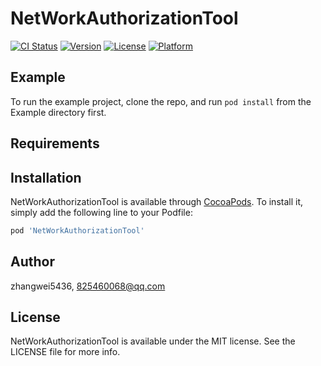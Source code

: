 # NetWorkAuthorizationTool

[![CI Status](http://img.shields.io/travis/zhangwei5436/NetWorkAuthorizationTool.svg?style=flat)](https://travis-ci.org/zhangwei5436/NetWorkAuthorizationTool)
[![Version](https://img.shields.io/cocoapods/v/NetWorkAuthorizationTool.svg?style=flat)](http://cocoapods.org/pods/NetWorkAuthorizationTool)
[![License](https://img.shields.io/cocoapods/l/NetWorkAuthorizationTool.svg?style=flat)](http://cocoapods.org/pods/NetWorkAuthorizationTool)
[![Platform](https://img.shields.io/cocoapods/p/NetWorkAuthorizationTool.svg?style=flat)](http://cocoapods.org/pods/NetWorkAuthorizationTool)

## Example

To run the example project, clone the repo, and run `pod install` from the Example directory first.

## Requirements

## Installation

NetWorkAuthorizationTool is available through [CocoaPods](http://cocoapods.org). To install
it, simply add the following line to your Podfile:

```ruby
pod 'NetWorkAuthorizationTool'
```

## Author

zhangwei5436, 825460068@qq.com

## License

NetWorkAuthorizationTool is available under the MIT license. See the LICENSE file for more info.
